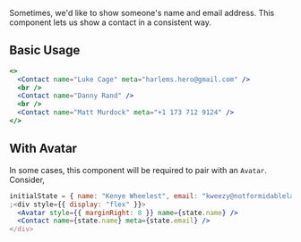Sometimes, we'd like to show someone's name and email address. This component lets us show a contact in a consistent way.

## Basic Usage

```jsx
<>
  <Contact name="Luke Cage" meta="harlems.hero@gmail.com" />
  <br />
  <Contact name="Danny Rand" />
  <br />
  <Contact name="Matt Murdock" meta="+1 173 712 9124" />
</>
```

## With Avatar

In some cases, this component will be required to pair with an `Avatar`. Consider,

```jsx
initialState = { name: "Kenye Wheelest", email: "kweezy@notformidablelabs.com" }
;<div style={{ display: "flex" }}>
  <Avatar style={{ marginRight: 8 }} name={state.name} />
  <Contact name={state.name} meta={state.email} />
</div>
```
